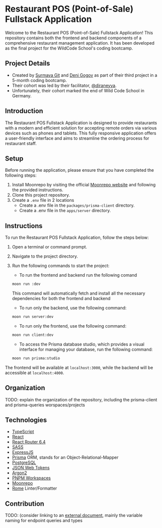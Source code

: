 # Restaurant POS (Point-of-Sale) Fullstack Application

Welcome to the Restaurant POS (Point-of-Sale) Fullstack Application! This repository contains both the frontend and backend components of a comprehensive restaurant management application. It has been developed as the final project for the WildCode School's coding bootcamp.

## Project Details

- Created by [Surmava Git](https://github.com/surmavagit) and [Deni Gogov](https://github.com/denigogov) as part of their third project in a 5-month coding bootcamp.
- Their cohort was led by their facilitator, [@diraneyya](https://github.com/diraneyya).
- Unfortunately, their cohort marked the end of Wild Code School in Germany.



## Introduction

The Restaurant POS Fullstack Application is designed to provide restaurants with a modern and efficient solution for accepting remote orders via various devices such as phones and tablets. This fully responsive application offers a user-friendly interface and aims to streamline the ordering process for restaurant staff.


## Setup

Before running the application, please ensure that you have completed the following steps:

1. Install Moonrepo by visiting the official [Moonrepo website](https://moonrepo.dev/docs/install) and following the provided instructions.
2. Clone this project repository.
3. Create a `.env` file in 2 locations
    * Create a .env file in the `packages/prisma-client` directory.
    * Create a .env file in the `apps/server` directory.

## Instructions

 To run the Restaurant POS Fullstack Application, follow the steps below:

1. Open a terminal or command prompt.
2. Navigate to the project directory.
3. Run the following commands to start the project:
    * To run the frontend and backend run the following comand 
    ```bash 
    moon run :dev
    ```
    This command will automatically fetch and install all the necessary dependencies for both the frontend and backend
    - To run only the backend, use the following command:
    ```bash
    moon run server:dev
    ```
    - To run only the frontend, use the following command:
    ```bash
    moon run client:dev
    ```


   - To access the Prisma database studio, which provides a visual interface for managing your database, run the following command:
   ```bash
   moon run prisma:studio
   ```

The frontend will be available at `localhost:3000`, while the backend will be accessible at `localhost:4000`.
## Organization

TODO: explain the organization of the repository, including the prisma-client and prisma-queries worspaces/projects

## Technologies

- [TypeScript](https://www.typescriptlang.org/)
- [React](https://react.dev/)
- [React Router 6.4](https://reactrouter.com/en/main)
- [SASS](https://sass-lang.com/)
- [ExpressJS](expressjs.com)
- [Prisma](https://www.prisma.io/) ORM, stands for an Object-Relational-Mapper
- [PostgreSQL](https://www.postgresql.org/)
- [JSON Web Tokens](https://jwt.io/)
- [Argon2](https://www.npmjs.com/package//argon2)
- [PNPM Workspaces](https://pnpm.io/workspaces)
- [Moonrepo](https://moonrepo.dev/)
- [Rome](https://rome.tools/) Linter/Formatter

## Contribution

TODO: (consider linking to an [external document](./CONTRIBUTION.md), mainly the variable naming for endpoint queries and types
